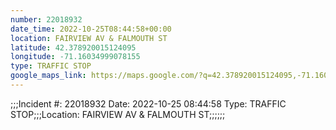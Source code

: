 ```yaml
---
number: 22018932
date_time: 2022-10-25T08:44:58+00:00
location: FAIRVIEW AV & FALMOUTH ST
latitude: 42.378920015124095
longitude: -71.16034999078155
type: TRAFFIC STOP
google_maps_link: https://maps.google.com/?q=42.378920015124095,-71.16034999078155
---
```


;;;Incident #: 22018932  Date: 2022-10-25 08:44:58   Type: TRAFFIC STOP;;;Location: FAIRVIEW AV & FALMOUTH ST;;;;;;
